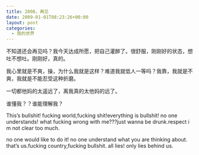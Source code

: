 ```yaml
---
title: 2008，再见
date: 2009-01-01T08:23:26+00:00
layout: post
categories:
  - 我的世界
---
```

不知道还会再见吗？我今天达成所愿，把自己灌醉了。很舒服，刚刚好的状态，想吐不想吐。刚刚好，真的。

我心里就是不爽，操，为什么我就是这样？难道我就低人一等吗？我靠，我就是不爽，我就是不能忍受这种折磨。

一切都他妈的太遥远了，离我真的太他妈的远了。

谁懂我？？谁能理解我？

This’s bullshit! fucking world,fucking shit!everything is bullshit! no one understands! what fucking wrong with me???just wanna be drunk.respect i m not clear too much.

no one would like to do it! no one understand what you are thinking about. that’s us.fucking country,fucking bullshit. all lies! only lies behind us.